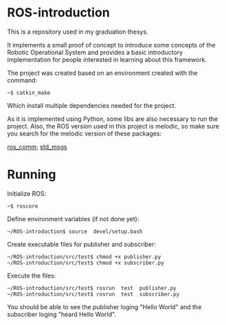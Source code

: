 # ROS-introduction

This is a repository used in my graduation thesys.

It implements a small proof of concept to introduce some concepts of the Robotic Operational System and provides a basic introductory implementation for people interested in learning about this framework.

The project was created based on an environment created with the command:
```
~$ catkin_make
```
Which install multiple dependencies needed for the project.

As it is implemented using Python, some libs are also necessary to run the project. Also, the ROS version used in this project is melodic, so make sure you search for the melodic version of these packages:

[ros_comm](https://github.com/ros/ros_comm);
[std_msgs](https://github.com/ros/std_msgs)


# Running

Initialize ROS: 
```
~$ roscore
```
Define environment variables (if not done yet):

```
~/ROS-introduction$ source  devel/setup.bash
```
Create executable files for publisher and subscriber:
```
~/ROS-introduction/src/test$ chmod +x publisher.py
~/ROS-introduction/src/test$ chmod +x subscriber.py
```
Execute the files:
```
~/ROS-introduction/src/test$ rosrun  test  publisher.py
~/ROS-introduction/src/test$ rosrun  test  subscriber.py
```

You should be able to see the publisher loging "Hello World" and the subscriber loging "heard Hello World".

